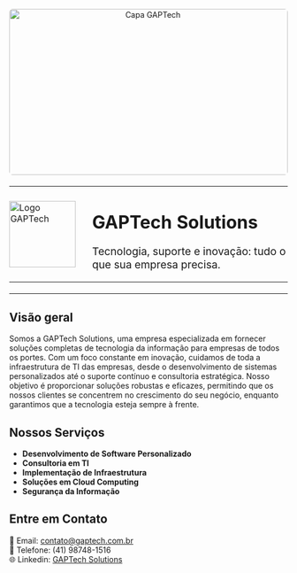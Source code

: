 <!-- Imagem de capa em largura total -->
<p align="center">
  <img src="https://drive.google.com/uc?export=view&id=10QFCsqH7QxuMKZ4Q9RYk2bpDNbpyTjRe" alt="Capa GAPTech" width="100%" style="max-height:300px; object-fit:cover; border-radius:6px;"/>
</p>

<!-- Bloco com logo + título lado a lado -->
<div align="center">
  <table border="0" cellspacing="0" cellpadding="0" style="border:none; border-collapse:collapse; width:100%; max-width:800px; margin:20px auto;">
    <tr style="border:none; background:none;">
      <td width="150" style="border:none; vertical-align:middle; padding:0;">
        <img src="https://drive.google.com/uc?export=view&id=1rBICxTzhUBpyNjq1mvLTnjg7LWr5zj09" alt="Logo GAPTech" width="120" />
      </td>
      <td style="border:none; vertical-align:middle; text-align:left; padding:0;">
        <h1>GAPTech Solutions</h1>
        <p style="font-size:1.2em; margin-top:0;">
          Tecnologia, suporte e inovação: tudo o que sua empresa precisa.
        </p>
      </td>
    </tr>
  </table>
</div>

---

## Visão geral

Somos a GAPTech Solutions, uma empresa especializada em fornecer soluções completas de tecnologia da informação para empresas de todos os portes. Com um foco constante em inovação, cuidamos de toda a infraestrutura de TI das empresas, desde o desenvolvimento de sistemas personalizados até o suporte contínuo e consultoria estratégica. Nosso objetivo é proporcionar soluções robustas e eficazes, permitindo que os nossos clientes se concentrem no crescimento do seu negócio, enquanto garantimos que a tecnologia esteja sempre à frente.

## Nossos Serviços

- **Desenvolvimento de Software Personalizado**
- **Consultoria em TI**
- **Implementação de Infraestrutura**
- **Soluções em Cloud Computing**
- **Segurança da Informação**

## Entre em Contato

📧 Email: contato@gaptech.com.br  
📱 Telefone: (41) 98748-1516  
🌐 Linkedin: [GAPTech Solutions](https://www.linkedin.com/company/gaptech-solutions/about/)
